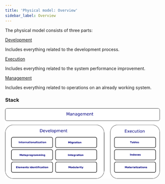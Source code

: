 ```yaml
---
title: 'Physical model: Overview'
sidebar_label: Overview
---
```


The physical model consists of three parts: 

[Development](Development.md)

Includes everything related to the development process.

[Execution](Execution.md)

Includes everything related to the system performance improvement.

[Management](Management.md)

Includes everything related to operations on an already working system.

### Stack


![](download/temp/svgout7741212016876622307.png)
